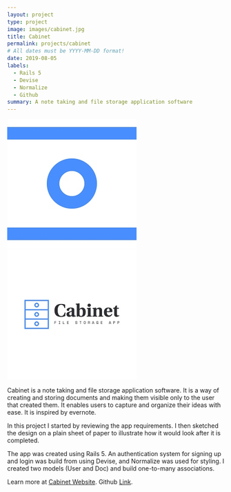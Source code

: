 ```yaml
---
layout: project
type: project
image: images/cabinet.jpg
title: Cabinet
permalink: projects/cabinet
# All dates must be YYYY-MM-DD format!
date: 2019-08-05
labels:
  - Rails 5
  - Devise
  - Normalize
  - Github
summary: A note taking and file storage application software
---
```


<div class="ui small rounded images">
  <img class="ui image" src="../images/cabinet1.jpg">
  <img class="ui image" src="../images/cabinet.jpg">
</div>

Cabinet is a note taking and file storage application software. It is a way of creating and storing documents and making them visible only to the user that created them. It enables users to capture and organize their ideas with ease. It is inspired by evernote.

In this project I started by reviewing the app requirements. I then sketched the design on a plain sheet of paper to illustrate how it would look after it is completed.

The app was created using Rails 5. An authentication system for signing up and login was build from using Devise, and Normalize was used for styling. I created two models (User and Doc) and build one-to-many associations.

Learn more at [Cabinet Website](https://filecabinet-by-pj.herokuapp.com/).
Github [Link](https://github.com/PJMantoss/cabinet).




